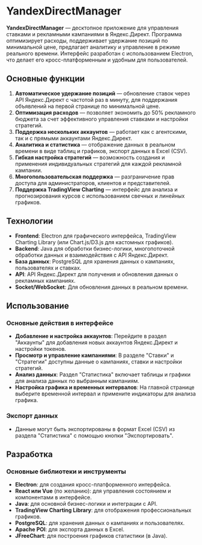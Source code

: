 # YandexDirectManager

**YandexDirectManager** — десктопное приложение для управления ставками и рекламными кампаниями в Яндекс.Директ. Программа оптимизирует расходы, поддерживает удержание позиций по минимальной цене, предлагает аналитику и управление в режиме реального времени. Интерфейс разработан с использованием Electron, что делает его кросс-платформенным и удобным для пользователей.

## Основные функции

1. **Автоматическое удержание позиций** — обновление ставок через API Яндекс.Директ с частотой раз в минуту, для поддержания объявлений на первой странице по минимальной цене.
2. **Оптимизация расходов** — позволяет экономить до 50% рекламного бюджета за счет эффективного управления ставками и настройки стратегий.
3. **Поддержка нескольких аккаунтов** — работает как с агентскими, так и с прямыми аккаунтами Яндекс.Директ.
4. **Аналитика и статистика** — отображение данных в реальном времени в виде таблиц и графиков, экспорт данных в Excel (CSV).
5. **Гибкая настройка стратегий** — возможность создания и применения индивидуальных стратегий для каждой рекламной кампании.
6. **Многопользовательская поддержка** — разграничение прав доступа для администраторов, клиентов и представителей.
7. **Поддержка TradingView Charting** — интерфейс для анализа и прогнозирования курсов с использованием свечных и линейных графиков.

## Технологии

- **Frontend**: Electron для графического интерфейса, TradingView Charting Library (или Chart.js/D3.js для кастомных графиков).
- **Backend**: Java для обработки бизнес-логики, многопоточной обработки данных и взаимодействия с API Яндекс.Директ.
- **База данных**: PostgreSQL для хранения данных о кампаниях, пользователях и ставках.
- **API**: API Яндекс.Директ для получения и обновления данных о рекламных кампаниях.
- **Socket/WebSocket**: Для обновления данных в реальном времени.

## Использование

### Основные действия в интерфейсе

- **Добавление и настройка аккаунтов**: Перейдите в раздел "Аккаунты" для добавления новых аккаунтов Яндекс.Директ и настройки токенов.
- **Просмотр и управление кампаниями**: В разделе "Ставки" и "Стратегии" доступны данные о кампаниях, ставки и настройки стратегий.
- **Анализ данных**: Раздел "Статистика" включает таблицы и графики для анализа данных по выбранным кампаниям.
- **Настройка графика и временных интервалов**: На главной странице выберите временной интервал и примените индикаторы для анализа графика.

### Экспорт данных
- Данные могут быть экспортированы в формат Excel (CSV) из раздела "Статистика" с помощью кнопки "Экспортировать".

## Разработка

### Основные библиотеки и инструменты

- **Electron**: для создания кросс-платформенного интерфейса.
- **React или Vue** (по желанию): для управления состоянием и компонентами в интерфейсе.
- **Java**: для основной бизнес-логики и интеграции с API.
- **TradingView Charting Library**: для отображения профессиональных графиков.
- **PostgreSQL**: для хранения данных о кампаниях и пользователях.
- **Apache POI**: для экспорта данных в Excel.
- **JFreeChart**: для построения графиков статистики (в Java).
